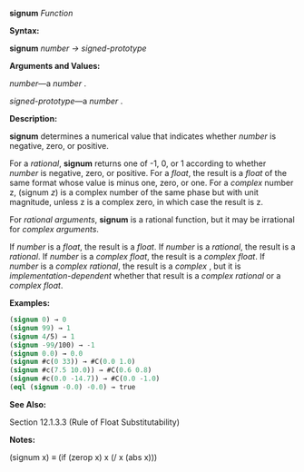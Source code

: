 **signum** *Function* 



**Syntax:** 



**signum** *number → signed-prototype* 



**Arguments and Values:** 



*number*—a *number* . 



*signed-prototype*—a *number* . 



**Description:** 



**signum** determines a numerical value that indicates whether *number* is negative, zero, or positive. 



For a *rational*, **signum** returns one of -1, 0, or 1 according to whether *number* is negative, zero, or positive. For a *float*, the result is a *float* of the same format whose value is minus one, zero, or one. For a *complex* number z, (signum *z*) is a complex number of the same phase but with unit magnitude, unless z is a complex zero, in which case the result is z. 



For *rational arguments*, **signum** is a rational function, but it may be irrational for *complex arguments*. 



If *number* is a *float*, the result is a *float*. If *number* is a *rational*, the result is a *rational*. If *number* is a *complex float*, the result is a *complex float*. If *number* is a *complex rational*, the result is a *complex* , but it is *implementation-dependent* whether that result is a *complex rational* or a *complex float*. 



**Examples:**
```lisp
(signum 0) → 0 
(signum 99) → 1 
(signum 4/5) → 1 
(signum -99/100) → -1 
(signum 0.0) → 0.0 
(signum #c(0 33)) → #C(0.0 1.0) 
(signum #c(7.5 10.0)) → #C(0.6 0.8) 
(signum #c(0.0 -14.7)) → #C(0.0 -1.0) 
(eql (signum -0.0) -0.0) → true 


```
**See Also:** 



Section 12.1.3.3 (Rule of Float Substitutability) 



**Notes:** 



(signum x) *≡* (if (zerop x) x (/ x (abs x))) 



